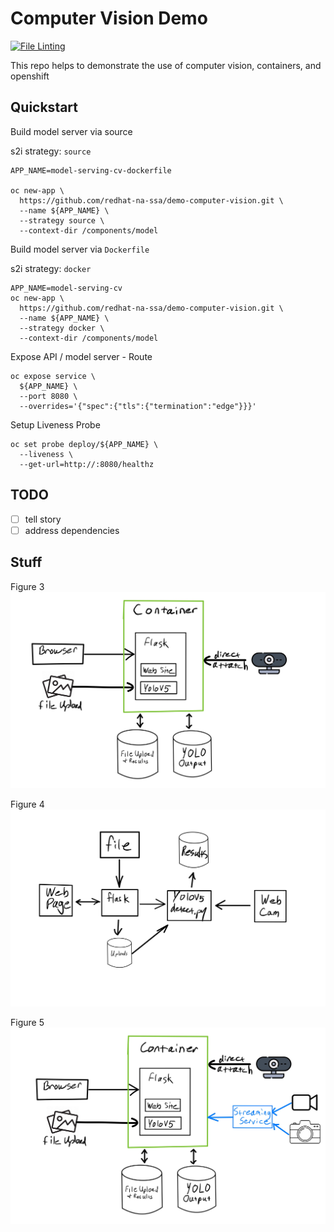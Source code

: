 # Computer Vision Demo

[![File Linting](https://github.com/redhat-na-ssa/simplevis/actions/workflows/linting.yaml/badge.svg)](https://github.com/redhat-na-ssa/simplevis/actions/workflows/linting.yaml)

This repo helps to demonstrate the use of computer vision, containers, and openshift

## Quickstart

Build model server via source

s2i strategy: `source`

```
APP_NAME=model-serving-cv-dockerfile

oc new-app \
  https://github.com/redhat-na-ssa/demo-computer-vision.git \
  --name ${APP_NAME} \
  --strategy source \
  --context-dir /components/model
```

Build model server via `Dockerfile`

s2i strategy: `docker`

```
APP_NAME=model-serving-cv
oc new-app \
  https://github.com/redhat-na-ssa/demo-computer-vision.git \
  --name ${APP_NAME} \
  --strategy docker \
  --context-dir /components/model
```

Expose API / model server - Route

```
oc expose service \
  ${APP_NAME} \
  --port 8080 \
  --overrides='{"spec":{"tls":{"termination":"edge"}}}'
```

Setup Liveness Probe

```
oc set probe deploy/${APP_NAME} \
  --liveness \
  --get-url=http://:8080/healthz
```

## TODO

- [ ] tell story
- [ ] address dependencies

## Stuff

Figure 3
![Figure 1](docs/simplevis-figs-3.jpg)

Figure 4
![Figure 1](docs/simplevis-figs-4.jpg)

Figure 5
![Figure 1](docs/simplevis-figs-5.jpg)
